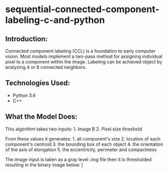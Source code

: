 # sequential-connected-component-labeling-c-and-python

Introduction:
-----------------
Connected component labeling (CCL) is a foundation to early computer vision. Most models implement a two-pass method for assigning individual pixel to a component within the image. Labeling can be achieved object by analyzing 4 or 8 connected neighbors.

Technologies Used:
-----------------
- Python 3.6
- C++

What the Model Does:
------------------ 
This algorithm takes two inputs:
    1. Image B
    2. Pixel size threshold
    
From these values it generates:
    1. all component's size
    2. location of each component's centroid
    3. the bounding box of each object
    4. the orientation of the axis of elongation
    5. the eccentricity, perimeter and compactness 


The image input is taken as a gray level .img file then it is thresholded resulting in the binary image below:
[!](https://i.ibb.co/TPmz6tj/og.png)
